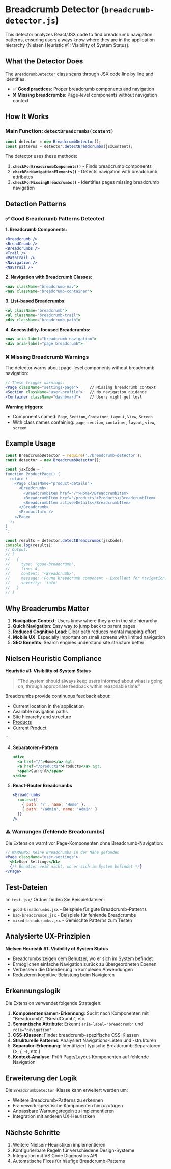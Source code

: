 # Breadcrumb Detector (`breadcrumb-detector.js`)

This detector analyzes React/JSX code to find breadcrumb navigation patterns, ensuring users always know where they are in the application hierarchy (Nielsen Heuristic #1: Visibility of System Status).

## What the Detector Does

The `BreadcrumbDetector` class scans through JSX code line by line and identifies:
- ✅ **Good practices**: Proper breadcrumb components and navigation
- ❌ **Missing breadcrumbs**: Page-level components without navigation context

## How It Works

### Main Function: `detectBreadcrumbs(content)`
```javascript
const detector = new BreadcrumbDetector();
const patterns = detector.detectBreadcrumbs(jsxContent);
```

The detector uses these methods:

1. **`checkForBreadcrumbComponents()`** - Finds breadcrumb components
2. **`checkForNavigationElements()`** - Detects navigation with breadcrumb attributes  
3. **`checkForMissingBreadcrumbs()`** - Identifies pages missing breadcrumb navigation

## Detection Patterns

### ✅ Good Breadcrumb Patterns Detected

**1. Breadcrumb Components:**
```jsx
<Breadcrumb />
<BreadCrumb />
<Breadcrumbs />
<Trail />
<PathTrail />
<Navigation />
<NavTrail />
```

**2. Navigation with Breadcrumb Classes:**
```jsx
<nav className="breadcrumb-nav">
<nav className="breadcrumb-container">
```

**3. List-based Breadcrumbs:**
```jsx
<ol className="breadcrumb">
<ul className="breadcrumb-trail">
<div className="breadcrumb-path">
```

**4. Accessibility-focused Breadcrumbs:**
```jsx
<nav aria-label="breadcrumb navigation">
<div aria-label="page breadcrumb">
```

### ❌ Missing Breadcrumb Warnings

The detector warns about page-level components without breadcrumb navigation:

```jsx
// These trigger warnings:
<Page className="settings-page">     // Missing breadcrumb context
<Section className="user-profile">   // No navigation guidance  
<Container className="dashboard">    // Users might get lost
```

**Warning triggers:**
- Components named: `Page`, `Section`, `Container`, `Layout`, `View`, `Screen`
- With class names containing: `page`, `section`, `container`, `layout`, `view`, `screen`

## Example Usage

```javascript
const BreadcrumbDetector = require('./breadcrumb-detector');
const detector = new BreadcrumbDetector();

const jsxCode = `
function ProductPage() {
  return (
    <Page className="product-details">
      <Breadcrumb>
        <BreadcrumbItem href="/">Home</BreadcrumbItem>
        <BreadcrumbItem href="/products">Products</BreadcrumbItem>
        <BreadcrumbItem active>Details</BreadcrumbItem>
      </Breadcrumb>
      <ProductInfo />
    </Page>
  );
}
`;

const results = detector.detectBreadcrumbs(jsxCode);
console.log(results);
// Output:
// [
//   {
//     type: 'good-breadcrumb',
//     line: 4,
//     content: '<Breadcrumb>',
//     message: 'Found breadcrumb component - Excellent for navigation!',
//     severity: 'info'
//   }
// ]
```

## Why Breadcrumbs Matter

1. **Navigation Context**: Users know where they are in the site hierarchy
2. **Quick Navigation**: Easy way to jump back to parent pages  
3. **Reduced Cognitive Load**: Clear path reduces mental mapping effort
4. **Mobile UX**: Especially important on small screens with limited navigation
5. **SEO Benefits**: Search engines understand site structure better

## Nielsen Heuristic Compliance

**Heuristic #1: Visibility of System Status**
> "The system should always keep users informed about what is going on, through appropriate feedback within reasonable time."

Breadcrumbs provide continuous feedback about:
- Current location in the application
- Available navigation paths
- Site hierarchy and structure
     <li><a href="/products">Products</a></li>
     <li>Current Product</li>
   </ul>
   ```

4. **Separatoren-Pattern**
   ```jsx
   <div>
     <a href="/">Home</a> &gt; 
     <a href="/products">Products</a> &gt; 
     <span>Current</span>
   </div>
   ```

5. **React-Router Breadcrumbs**
   ```jsx
   <BreadCrumbs 
     routes={[
       { path: '/', name: 'Home' },
       { path: '/admin', name: 'Admin' }
     ]} 
   />
   ```

### ⚠️ Warnungen (fehlende Breadcrumbs)

Die Extension warnt vor Page-Komponenten ohne Breadcrumb-Navigation:

```jsx
// WARNUNG: Keine Breadcrumbs in der Nähe gefunden
<Page className="user-settings">
  <h1>User Settings</h1>
  {/* Benutzer weiß nicht, wo er sich im System befindet */}
</Page>
```

## Test-Dateien

Im `test-jsx/` Ordner finden Sie Beispieldateien:

- `good-breadcrumbs.jsx` - Beispiele für gute Breadcrumb-Patterns
- `bad-breadcrumbs.jsx` - Beispiele für fehlende Breadcrumbs
- `mixed-breadcrumbs.jsx` - Gemischte Patterns zum Testen

## Analysierte UX-Prinzipien

**Nielsen Heuristik #1: Visibility of System Status**
- Breadcrumbs zeigen dem Benutzer, wo er sich im System befindet
- Ermöglichen einfache Navigation zurück zu übergeordneten Ebenen
- Verbessern die Orientierung in komplexen Anwendungen
- Reduzieren kognitive Belastung beim Navigieren

## Erkennungslogik

Die Extension verwendet folgende Strategien:

1. **Komponentennamen-Erkennung**: Sucht nach Komponenten mit "Breadcrumb", "BreadCrumb", etc.
2. **Semantische Attribute**: Erkennt `aria-label="breadcrumb"` und `role="navigation"`
3. **CSS-Klassen**: Findet breadcrumb-spezifische CSS-Klassen
4. **Strukturelle Patterns**: Analysiert Navigations-Listen und -strukturen
5. **Separator-Erkennung**: Identifiziert typische Breadcrumb-Separatoren (&gt;, /, →, etc.)
6. **Kontext-Analyse**: Prüft Page/Layout-Komponenten auf fehlende Navigation

## Erweiterung der Logik

Die `BreadcrumbDetector`-Klasse kann erweitert werden um:
- Weitere Breadcrumb-Patterns zu erkennen
- Framework-spezifische Komponenten hinzuzufügen
- Anpassbare Warnungsregeln zu implementieren
- Integration mit anderen UX-Heuristiken

## Nächste Schritte

1. Weitere Nielsen-Heuristiken implementieren
2. Konfigurierbare Regeln für verschiedene Design-Systeme
3. Integration mit VS Code Diagnostics API
4. Automatische Fixes für häufige Breadcrumb-Patterns

